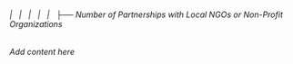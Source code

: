 ###### |   |   |   |   |   ├── Number of Partnerships with Local NGOs or Non-Profit Organizations

*Add content here*